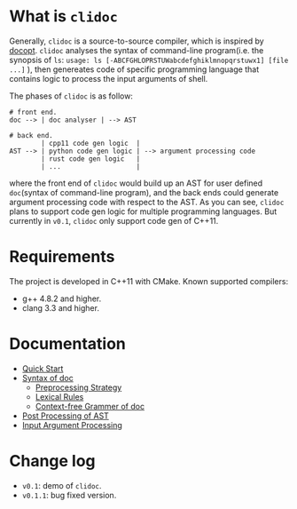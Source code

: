 # What is `clidoc`

Generally, `clidoc` is a source-to-source compiler, which is inspired by [docopt][].
`clidoc` analyses the syntax of command-line program(i.e. the synopsis of `ls`: `usage: ls [-ABCFGHLOPRSTUWabcdefghiklmnopqrstuwx1] [file ...]` ), then genereates code of specific programming language that contains logic to process the input arguments of shell.

The phases of `clidoc` is as follow:

```                                                         
# front end.
doc --> | doc analyser | --> AST
                                
# back end.
        | cpp11 code gen logic  |
AST --> | python code gen logic | --> argument processing code
        | rust code gen logic   |
        | ...                   |
```

where the front end of `clidoc` would build up an AST for user defined `doc`(syntax of command-line program), and the back ends could generate argument processing code with respect to the AST. As you can see, `clidoc` plans to support code gen logic for multiple programming languages. But currently in `v0.1`, `clidoc` only support code gen of C++11.


# Requirements

The project is developed in C++11 with CMake. Known supported compilers:

* g++ 4.8.2 and higher.
* clang 3.3 and higher.

# Documentation

* [Quick Start](https://github.com/haoxun/clidoc/wiki/Quick-Start)
* [Syntax of doc](https://github.com/haoxun/clidoc/wiki/Syntax-of-%60doc%60)
	* [Preprocessing Strategy](https://github.com/haoxun/clidoc/wiki/Preprocessing-Strategy)
	* [Lexical Rules](https://github.com/haoxun/clidoc/wiki/Lexical-Rules)
	* [Context-free Grammer of doc](https://github.com/haoxun/clidoc/wiki/Context-free-Grammer-of-%60doc%60)
* [Post Processing of AST](https://github.com/haoxun/clidoc/wiki/Post-Processing-of-AST)
* [Input Argument Processing](https://github.com/haoxun/clidoc/wiki/Input-Argument-Processing)


# Change log

* `v0.1`: demo of `clidoc`.
* `v0.1.1`: bug fixed version.


[docopt]: https://github.com/docopt/docopt "docopt creates beautiful command-line interfaces."
[POSIX.1-2008]: http://pubs.opengroup.org/onlinepubs/9699919799/basedefs/V1_chap12.html "IEEE Std 1003.1, 2013 Edition: 12. Utility Conventions"
[AST]: http://en.wikipedia.org/wiki/Abstract_syntax_tree "Abstract syntax tree - Wikipedia, the free encyclopedia"

